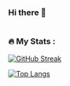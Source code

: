 ### Hi there 👋

<img src="https://komarev.com/ghpvc/?username=your-github-username&style=flat-square&color=blue" alt=""/>

### :fire: My Stats :
[![GitHub Streak](http://github-readme-streak-stats.herokuapp.com?user=fernando-aristizabal&theme=dark&background=000000)](https://git.io/streak-stats)

[![Top Langs](https://github-readme-stats.vercel.app/api/top-langs/?username=fernando-aristizabal)](https://github.com/anuraghazra/github-readme-stats)

<!--
**fernando-aristizabal/fernando-aristizabal** is a ✨ _special_ ✨ repository because its `README.md` (this file) appears on your GitHub profile.

Here are some ideas to get you started:

- 🔭 I’m currently working on ...
- 🌱 I’m currently learning ...
- 👯 I’m looking to collaborate on ...
- 🤔 I’m looking for help with ...
- 💬 Ask me about ...
- 📫 How to reach me: ...
- 😄 Pronouns: ...
- ⚡ Fun fact: ...
-->
